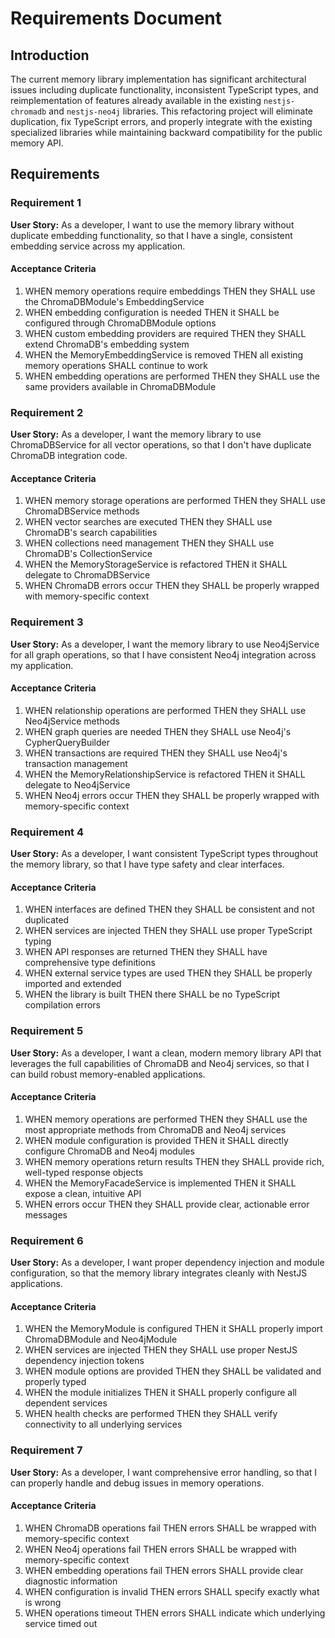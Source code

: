 # Requirements Document

## Introduction

The current memory library implementation has significant architectural issues including duplicate functionality, inconsistent TypeScript types, and reimplementation of features already available in the existing `nestjs-chromadb` and `nestjs-neo4j` libraries. This refactoring project will eliminate duplication, fix TypeScript errors, and properly integrate with the existing specialized libraries while maintaining backward compatibility for the public memory API.

## Requirements

### Requirement 1

**User Story:** As a developer, I want to use the memory library without duplicate embedding functionality, so that I have a single, consistent embedding service across my application.

#### Acceptance Criteria

1. WHEN memory operations require embeddings THEN they SHALL use the ChromaDBModule's EmbeddingService
2. WHEN embedding configuration is needed THEN it SHALL be configured through ChromaDBModule options
3. WHEN custom embedding providers are required THEN they SHALL extend ChromaDB's embedding system
4. WHEN the MemoryEmbeddingService is removed THEN all existing memory operations SHALL continue to work
5. WHEN embedding operations are performed THEN they SHALL use the same providers available in ChromaDBModule

### Requirement 2

**User Story:** As a developer, I want the memory library to use ChromaDBService for all vector operations, so that I don't have duplicate ChromaDB integration code.

#### Acceptance Criteria

1. WHEN memory storage operations are performed THEN they SHALL use ChromaDBService methods
2. WHEN vector searches are executed THEN they SHALL use ChromaDB's search capabilities
3. WHEN collections need management THEN they SHALL use ChromaDB's CollectionService
4. WHEN the MemoryStorageService is refactored THEN it SHALL delegate to ChromaDBService
5. WHEN ChromaDB errors occur THEN they SHALL be properly wrapped with memory-specific context

### Requirement 3

**User Story:** As a developer, I want the memory library to use Neo4jService for all graph operations, so that I have consistent Neo4j integration across my application.

#### Acceptance Criteria

1. WHEN relationship operations are performed THEN they SHALL use Neo4jService methods
2. WHEN graph queries are needed THEN they SHALL use Neo4j's CypherQueryBuilder
3. WHEN transactions are required THEN they SHALL use Neo4j's transaction management
4. WHEN the MemoryRelationshipService is refactored THEN it SHALL delegate to Neo4jService
5. WHEN Neo4j errors occur THEN they SHALL be properly wrapped with memory-specific context

### Requirement 4

**User Story:** As a developer, I want consistent TypeScript types throughout the memory library, so that I have type safety and clear interfaces.

#### Acceptance Criteria

1. WHEN interfaces are defined THEN they SHALL be consistent and not duplicated
2. WHEN services are injected THEN they SHALL use proper TypeScript typing
3. WHEN API responses are returned THEN they SHALL have comprehensive type definitions
4. WHEN external service types are used THEN they SHALL be properly imported and extended
5. WHEN the library is built THEN there SHALL be no TypeScript compilation errors

### Requirement 5

**User Story:** As a developer, I want a clean, modern memory library API that leverages the full capabilities of ChromaDB and Neo4j services, so that I can build robust memory-enabled applications.

#### Acceptance Criteria

1. WHEN memory operations are performed THEN they SHALL use the most appropriate methods from ChromaDB and Neo4j services
2. WHEN module configuration is provided THEN it SHALL directly configure ChromaDB and Neo4j modules
3. WHEN memory operations return results THEN they SHALL provide rich, well-typed response objects
4. WHEN the MemoryFacadeService is implemented THEN it SHALL expose a clean, intuitive API
5. WHEN errors occur THEN they SHALL provide clear, actionable error messages

### Requirement 6

**User Story:** As a developer, I want proper dependency injection and module configuration, so that the memory library integrates cleanly with NestJS applications.

#### Acceptance Criteria

1. WHEN the MemoryModule is configured THEN it SHALL properly import ChromaDBModule and Neo4jModule
2. WHEN services are injected THEN they SHALL use proper NestJS dependency injection tokens
3. WHEN module options are provided THEN they SHALL be validated and properly typed
4. WHEN the module initializes THEN it SHALL properly configure all dependent services
5. WHEN health checks are performed THEN they SHALL verify connectivity to all underlying services

### Requirement 7

**User Story:** As a developer, I want comprehensive error handling, so that I can properly handle and debug issues in memory operations.

#### Acceptance Criteria

1. WHEN ChromaDB operations fail THEN errors SHALL be wrapped with memory-specific context
2. WHEN Neo4j operations fail THEN errors SHALL be wrapped with memory-specific context
3. WHEN embedding operations fail THEN errors SHALL provide clear diagnostic information
4. WHEN configuration is invalid THEN errors SHALL specify exactly what is wrong
5. WHEN operations timeout THEN errors SHALL indicate which underlying service timed out
